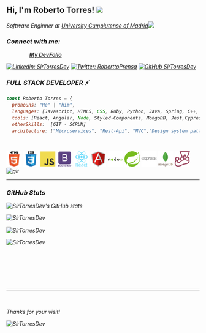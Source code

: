 
<h2> Hi, I'm Roberto Torres! <img src="https://media.giphy.com/media/SS8CV2rQdlYNLtBCiF/source.gif" width="25"></h2>

<p><em>Software Enginner at <a href="http://www.ucm.es">University Cumplutense of Madrid</a><img src="https://media.giphy.com/media/fYSnHlufseco8Fh93Z/giphy.gif" width="30">
<h3 align="left">Connect with me:</h3> 
<p>
<strong><a href="https://torresdev.vercel.app/" target="blank" style='margin-left:60px'>My DevFolio</a></strong>
 

[![Linkedin: SirTorresDev](https://img.shields.io/badge/-robertoTorres-blue?style=flat-square&logo=Linkedin&logoColor=white&link=https://www.linkedin.com/in/roberto-torres-prensa/)](https://www.linkedin.com/in/roberto-torres-prensa/)
[![Twitter: RoberttoPrensa](https://img.shields.io/twitter/follow/RoberttoPrensa?style=social)](https://twitter.com/RoberttoPrensa)
[![GitHub SirTorresDev](https://img.shields.io/github/followers/SirTorresDev?label=follow&style=social)](https://github.com/SirTorresDev) 
</p>

### FULL STACK DEVELOPER ⚡ 
```javascript
const Roberto Torres = {
  pronouns: "He" | "him",
  lenguages: [Javascript, HTML5, CSS, Ruby, Python, Java, Spring, C++, BootStrap],
  tools: [React, Angular, Node, Styled-Components, MongoDB, Jest,Cypress],
  otherSkills:  [GIT - SCRUM]
  architecture: ["Microservices", "Rest-Api", "MVC","Design system pattern"]
```
<br>
<p align="left"> 
  <img src="https://raw.githubusercontent.com/devicons/devicon/master/icons/html5/html5-original-wordmark.svg" alt="html5" width="40" height="40"/> 
  <img src="https://raw.githubusercontent.com/devicons/devicon/master/icons/css3/css3-original-wordmark.svg" alt="css3" width="40" height="40"/> 
  <img src="https://raw.githubusercontent.com/devicons/devicon/master/icons/javascript/javascript-original.svg" alt="javascript" width="40" height="40"/> 
  <img src="https://raw.githubusercontent.com/devicons/devicon/master/icons/bootstrap/bootstrap-plain-wordmark.svg" alt="bootstrap" width="40" height="40"/>
  <img src="https://raw.githubusercontent.com/devicons/devicon/master/icons/react/react-original-wordmark.svg" alt="react" width="40" height="40"/>
  <img src="https://raw.githubusercontent.com/devicons/devicon/master/icons/angularjs/angularjs-original.svg" alt="angular" width="40" height="40"/> 
  <img src="https://raw.githubusercontent.com/devicons/devicon/master/icons/nodejs/nodejs-original-wordmark.svg" alt="nodejs" width="40" height="40"/> 
  <img src="https://raw.githubusercontent.com/devicons/devicon/master/icons/spring/spring-original.svg" alt="spring" width="40" height="40"/> 
  <img src="https://raw.githubusercontent.com/devicons/devicon/master/icons/express/express-original-wordmark.svg" alt="express" width="40" height="40"/> 
  <img src="https://raw.githubusercontent.com/devicons/devicon/master/icons/mongodb/mongodb-original-wordmark.svg" alt="mongodb" width="40" height="40"/> 
  <img src="https://raw.githubusercontent.com/devicons/devicon/master/icons/jest/jest-plain.svg" alt="jest" width="40" height="40"/> 
  <img src="https://www.vectorlogo.zone/logos/git-scm/git-scm-icon.svg" alt="git" width="40" height="40"/> 
</p>


***



### GitHub Stats

![SirTorresDev's GitHub stats](https://github-readme-stats.vercel.app/api?username=SirTorresDev&hide=["contribs","prs"])

<p align="left"><img src="https://github-profile-trophy.vercel.app/?username=SirTorresDev" alt="SirTorresDev" /></p>
<p><img align="center" src="https://github-readme-streak-stats.herokuapp.com/?user=SirTorresDev&" alt="SirTorresDev" /></p>
<p><img align="left" src="https://github-readme-stats.vercel.app/api/top-langs?username=SirTorresDev&show_icons=true&locale=en&layout=compact" alt="SirTorresDev" /></p>
<br><br><br><br><br><br><br>


***



<br><br>
Thanks for your visit!
<p align="left"> <img src="https://komarev.com/ghpvc/?username=SirTorresDev&label=Profile%20views&color=0e75b6&style=flat" alt="SirTorresDev" /> </p>

